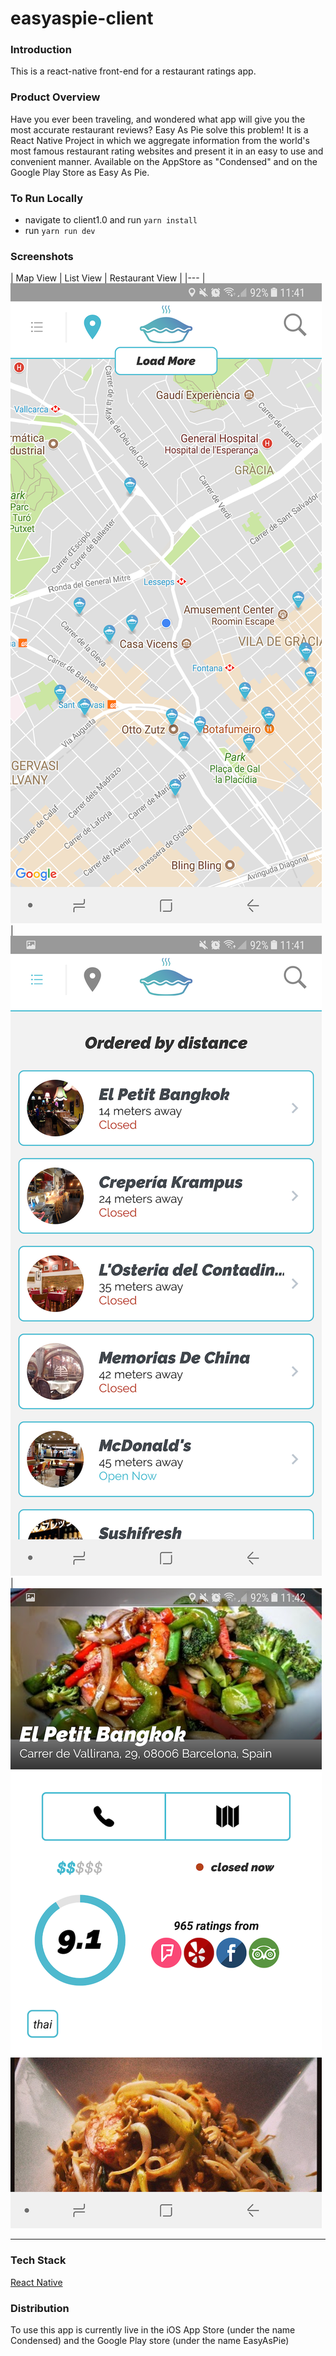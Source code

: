 # easyaspie-client

### Introduction

This is a react-native front-end for a restaurant ratings app.

### Product Overview

Have you ever been traveling, and wondered what app will give you the most accurate restaurant reviews? Easy As Pie solve this problem! It is a React Native Project in which we aggregate information from the world's most famous restaurant rating websites and present it in an easy to use and convenient manner. Available on the AppStore as "Condensed" and on the Google Play Store as Easy As Pie.

### To Run Locally

- navigate to client1.0 and run `yarn install`
- run `yarn run dev`

### Screenshots

| Map View |  List View | Restaurant View |
|---
| ![Alt mapview ](/art/screenshots/map.png?raw=true) | ![Alt listview ](/art/screenshots/list.png?raw=true) | ![Alt restaurant ](/art/screenshots/single.png?raw=true)

---

### Tech Stack

[React Native](https://facebook.github.io/react-native/)

### Distribution

To use this app is currently live in the iOS App Store (under the name Condensed) and the Google Play store (under the name EasyAsPie)
